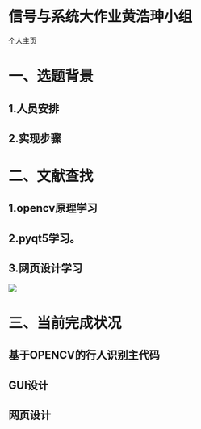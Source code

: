 # 信号与系统大作业黄浩珅小组
<html>
<head>
<meta charset="utf-8">
<title>宿舍异常进入识别监控</title>
</head>
<body>
<a href="https://github.com/hhaos0725/hhaos0725.github.io">个人主页</a>
<h1>一、选题背景</h1>
<h2>1.人员安排</h2>
<h2>2.实现步骤</h2>
<h1>二、文献查找</h1>
<h2>1.opencv原理学习</h2>
<h2>2.pyqt5学习。</h2>
<h2>3.网页设计学习</h2>
<img src="<http://chuantu.xyz/t6/703/1574254246x2890211836.jpg/>" >
<h1>三、当前完成状况</h1>
<h2>基于OPENCV的行人识别主代码</h2>
<h2>GUI设计</h2>
<h2>网页设计</h2>
</body>
</html>